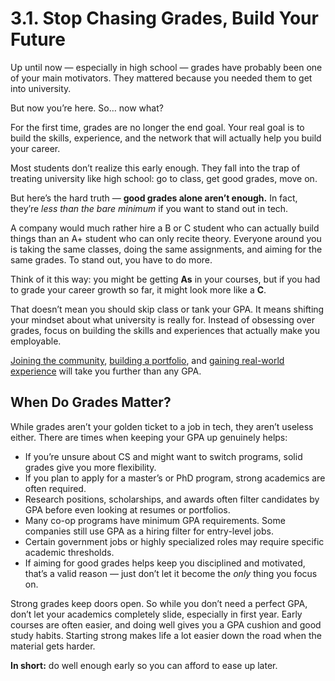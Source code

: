 # 3.1. Stop Chasing Grades, Build Your Future

Up until now — especially in high school — grades have probably been one of your main motivators. They mattered because you needed them to get into university.

But now you’re here. So… now what?

For the first time, grades are no longer the end goal. Your real goal is to build the skills, experience, and the network that will actually help you build your career.

Most students don’t realize this early enough. They fall into the trap of treating university like high school: go to class, get good grades, move on.

But here’s the hard truth — **good grades alone aren’t enough.** In fact, they’re _less than the bare minimum_ if you want to stand out in tech.

A company would much rather hire a B or C student who can actually build things than an A+ student who can only recite theory. Everyone around you is taking the same classes, doing the same assignments, and aiming for the same grades. To stand out, you have to do more.

Think of it this way: you might be getting **As** in your courses, but if you had to grade your career growth so far, it might look more like a **C**.

That doesn’t mean you should skip class or tank your GPA. It means shifting your mindset about what university is really for. Instead of obsessing over grades, focus on building the skills and experiences that actually make you employable.

[Joining the community](./2-join-the-community.md), [building a portfolio](./4-build-your-portfolio.md), and [gaining real-world experience](./5-coop-and-internships.md) will take you further than any GPA.

## When Do Grades Matter?

While grades aren’t your golden ticket to a job in tech, they aren’t useless either. There are times when keeping your GPA up genuinely helps:

- If you’re unsure about CS and might want to switch programs, solid grades give you more flexibility.
- If you plan to apply for a master’s or PhD program, strong academics are often required.
- Research positions, scholarships, and awards often filter candidates by GPA before even looking at resumes or portfolios.
- Many co-op programs have minimum GPA requirements. Some companies still use GPA as a hiring filter for entry-level jobs.
- Certain government jobs or highly specialized roles may require specific academic thresholds.
- If aiming for good grades helps keep you disciplined and motivated, that’s a valid reason — just don’t let it become the _only_ thing you focus on.

Strong grades keep doors open. So while you don’t need a perfect GPA, don’t let your academics completely slide, especially in first year. Early courses are often easier, and doing well gives you a GPA cushion and good study habits. Starting strong makes life a lot easier down the road when the material gets harder.

**In short:** do well enough early so you can afford to ease up later.
